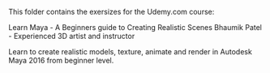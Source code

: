 This folder contains the exersizes for the Udemy.com course:

Learn Maya - A Beginners guide to Creating Realistic Scenes
Bhaumik Patel - Experienced 3D artist and instructor

Learn to create realistic models, texture, animate and render in
Autodesk Maya 2016 from beginner level.
